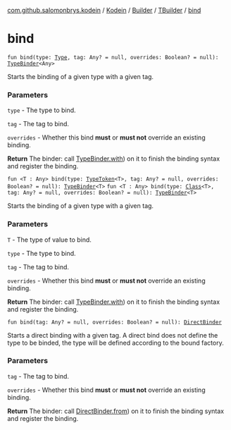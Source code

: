[com.github.salomonbrys.kodein](../../../index.md) / [Kodein](../../index.md) / [Builder](../index.md) / [TBuilder](index.md) / [bind](.)

# bind

`fun bind(type: `[`Type`](http://docs.oracle.com/javase/6/docs/api/java/lang/reflect/Type.html)`, tag: Any? = null, overrides: Boolean? = null): `[`TypeBinder`](-type-binder/index.md)`<Any>`

Starts the binding of a given type with a given tag.

### Parameters

`type` - The type to bind.

`tag` - The tag to bind.

`overrides` - Whether this bind **must** or **must not** override an existing binding.

**Return**
The binder: call [TypeBinder.with](-type-binder/with.md)) on it to finish the binding syntax and register the binding.

`fun <T : Any> bind(type: `[`TypeToken`](../../../-type-token/index.md)`<T>, tag: Any? = null, overrides: Boolean? = null): `[`TypeBinder`](-type-binder/index.md)`<T>`
`fun <T : Any> bind(type: `[`Class`](http://docs.oracle.com/javase/6/docs/api/java/lang/Class.html)`<T>, tag: Any? = null, overrides: Boolean? = null): `[`TypeBinder`](-type-binder/index.md)`<T>`

Starts the binding of a given type with a given tag.

### Parameters

`T` - The type of value to bind.

`type` - The type to bind.

`tag` - The tag to bind.

`overrides` - Whether this bind **must** or **must not** override an existing binding.

**Return**
The binder: call [TypeBinder.with](-type-binder/with.md)) on it to finish the binding syntax and register the binding.

`fun bind(tag: Any? = null, overrides: Boolean? = null): `[`DirectBinder`](-direct-binder/index.md)

Starts a direct binding with a given tag. A direct bind does not define the type to be binded, the type will be defined according to the bound factory.

### Parameters

`tag` - The tag to bind.

`overrides` - Whether this bind **must** or **must not** override an existing binding.

**Return**
The binder: call [DirectBinder.from](-direct-binder/from.md)) on it to finish the binding syntax and register the binding.

